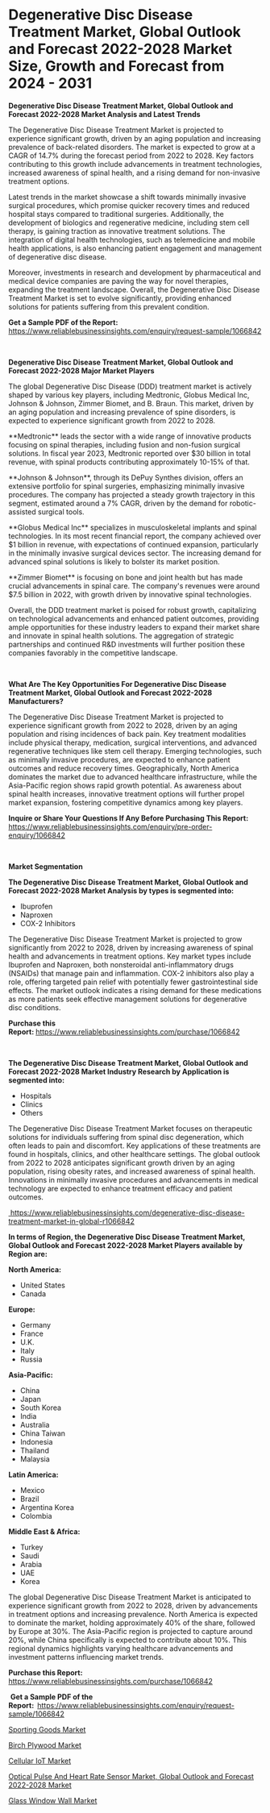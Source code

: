 <p><h1>Degenerative Disc Disease Treatment Market, Global Outlook and Forecast 2022-2028 Market Size, Growth and Forecast from 2024 - 2031</h1></p><p><strong>Degenerative Disc Disease Treatment Market, Global Outlook and Forecast 2022-2028 Market Analysis and Latest Trends</strong></p>
<p><p>The Degenerative Disc Disease Treatment Market is projected to experience significant growth, driven by an aging population and increasing prevalence of back-related disorders. The market is expected to grow at a CAGR of 14.7% during the forecast period from 2022 to 2028. Key factors contributing to this growth include advancements in treatment technologies, increased awareness of spinal health, and a rising demand for non-invasive treatment options. </p><p>Latest trends in the market showcase a shift towards minimally invasive surgical procedures, which promise quicker recovery times and reduced hospital stays compared to traditional surgeries. Additionally, the development of biologics and regenerative medicine, including stem cell therapy, is gaining traction as innovative treatment solutions. The integration of digital health technologies, such as telemedicine and mobile health applications, is also enhancing patient engagement and management of degenerative disc disease. </p><p>Moreover, investments in research and development by pharmaceutical and medical device companies are paving the way for novel therapies, expanding the treatment landscape. Overall, the Degenerative Disc Disease Treatment Market is set to evolve significantly, providing enhanced solutions for patients suffering from this prevalent condition.</p></p>
<p><strong>Get a Sample PDF of the Report:&nbsp;</strong> <a href="https://www.reliablebusinessinsights.com/enquiry/request-sample/1066842">https://www.reliablebusinessinsights.com/enquiry/request-sample/1066842</a></p>
<p>&nbsp;</p>
<p><strong>Degenerative Disc Disease Treatment Market, Global Outlook and Forecast 2022-2028 Major Market Players</strong></p>
<p><p>The global Degenerative Disc Disease (DDD) treatment market is actively shaped by various key players, including Medtronic, Globus Medical Inc, Johnson & Johnson, Zimmer Biomet, and B. Braun. This market, driven by an aging population and increasing prevalence of spine disorders, is expected to experience significant growth from 2022 to 2028.</p><p>**Medtronic** leads the sector with a wide range of innovative products focusing on spinal therapies, including fusion and non-fusion surgical solutions. In fiscal year 2023, Medtronic reported over $30 billion in total revenue, with spinal products contributing approximately 10-15% of that.</p><p>**Johnson & Johnson**, through its DePuy Synthes division, offers an extensive portfolio for spinal surgeries, emphasizing minimally invasive procedures. The company has projected a steady growth trajectory in this segment, estimated around a 7% CAGR, driven by the demand for robotic-assisted surgical tools.</p><p>**Globus Medical Inc** specializes in musculoskeletal implants and spinal technologies. In its most recent financial report, the company achieved over $1 billion in revenue, with expectations of continued expansion, particularly in the minimally invasive surgical devices sector. The increasing demand for advanced spinal solutions is likely to bolster its market position.</p><p>**Zimmer Biomet** is focusing on bone and joint health but has made crucial advancements in spinal care. The company's revenues were around $7.5 billion in 2022, with growth driven by innovative spinal technologies.</p><p>Overall, the DDD treatment market is poised for robust growth, capitalizing on technological advancements and enhanced patient outcomes, providing ample opportunities for these industry leaders to expand their market share and innovate in spinal health solutions. The aggregation of strategic partnerships and continued R&D investments will further position these companies favorably in the competitive landscape.</p></p>
<p>&nbsp;</p>
<p><strong>What Are The Key Opportunities For Degenerative Disc Disease Treatment Market, Global Outlook and Forecast 2022-2028 Manufacturers?</strong></p>
<p><p>The Degenerative Disc Disease Treatment Market is projected to experience significant growth from 2022 to 2028, driven by an aging population and rising incidences of back pain. Key treatment modalities include physical therapy, medication, surgical interventions, and advanced regenerative techniques like stem cell therapy. Emerging technologies, such as minimally invasive procedures, are expected to enhance patient outcomes and reduce recovery times. Geographically, North America dominates the market due to advanced healthcare infrastructure, while the Asia-Pacific region shows rapid growth potential. As awareness about spinal health increases, innovative treatment options will further propel market expansion, fostering competitive dynamics among key players.</p></p>
<p><strong>Inquire or Share Your Questions If Any Before Purchasing This Report:</strong> <a href="https://www.reliablebusinessinsights.com/enquiry/pre-order-enquiry/1066842">https://www.reliablebusinessinsights.com/enquiry/pre-order-enquiry/1066842</a></p>
<p>&nbsp;</p>
<p><strong>Market Segmentation</strong></p>
<p><strong>The Degenerative Disc Disease Treatment Market, Global Outlook and Forecast 2022-2028 Market Analysis by types is segmented into:</strong></p>
<p><ul><li>Ibuprofen</li><li>Naproxen</li><li>COX-2 Inhibitors</li></ul></p>
<p><p>The Degenerative Disc Disease Treatment Market is projected to grow significantly from 2022 to 2028, driven by increasing awareness of spinal health and advancements in treatment options. Key market types include Ibuprofen and Naproxen, both nonsteroidal anti-inflammatory drugs (NSAIDs) that manage pain and inflammation. COX-2 inhibitors also play a role, offering targeted pain relief with potentially fewer gastrointestinal side effects. The market outlook indicates a rising demand for these medications as more patients seek effective management solutions for degenerative disc conditions.</p></p>
<p><strong>Purchase this Report:&nbsp;</strong><a href="https://www.reliablebusinessinsights.com/purchase/1066842">https://www.reliablebusinessinsights.com/purchase/1066842</a></p>
<p>&nbsp;</p>
<p><strong>The Degenerative Disc Disease Treatment Market, Global Outlook and Forecast 2022-2028 Market Industry Research by Application is segmented into:</strong></p>
<p><ul><li>Hospitals</li><li>Clinics</li><li>Others</li></ul></p>
<p><p>The Degenerative Disc Disease Treatment Market focuses on therapeutic solutions for individuals suffering from spinal disc degeneration, which often leads to pain and discomfort. Key applications of these treatments are found in hospitals, clinics, and other healthcare settings. The global outlook from 2022 to 2028 anticipates significant growth driven by an aging population, rising obesity rates, and increased awareness of spinal health. Innovations in minimally invasive procedures and advancements in medical technology are expected to enhance treatment efficacy and patient outcomes.</p></p>
<p><a href="https://www.reliablebusinessinsights.com/degenerative-disc-disease-treatment-market-in-global-r1066842">&nbsp;https://www.reliablebusinessinsights.com/degenerative-disc-disease-treatment-market-in-global-r1066842</a></p>
<p><strong>In terms of Region, the Degenerative Disc Disease Treatment Market, Global Outlook and Forecast 2022-2028 Market Players available by Region are:</strong></p>
<p>
    <p> <strong> North America: </strong>
        <ul>
            <li>United States</li>
            <li>Canada</li>
        </ul>
        </p> 
    <p> <strong> Europe: </strong>
        <ul>
            <li>Germany</li>
            <li>France</li>
            <li>U.K.</li>
            <li>Italy</li>
            <li>Russia</li>
        </ul>
        </p> 
    <p> <strong> Asia-Pacific: </strong>
        <ul>
            <li>China</li>
            <li>Japan</li>
            <li>South Korea</li>
            <li>India</li>
            <li>Australia</li>
            <li>China Taiwan</li>
            <li>Indonesia</li>
            <li>Thailand</li>
            <li>Malaysia</li>
        </ul>
        </p> 
    <p> <strong> Latin America: </strong>
        <ul>
            <li>Mexico</li>
            <li>Brazil</li>
            <li>Argentina Korea</li>
            <li>Colombia</li>
        </ul>
        </p> 
    <p> <strong> Middle East & Africa: </strong>
        <ul>
            <li>Turkey</li>
            <li>Saudi</li>
            <li>Arabia</li>
            <li>UAE</li>
            <li>Korea</li>
        </ul>
    </p>
    </p>
<p><p>The global Degenerative Disc Disease Treatment Market is anticipated to experience significant growth from 2022 to 2028, driven by advancements in treatment options and increasing prevalence. North America is expected to dominate the market, holding approximately 40% of the share, followed by Europe at 30%. The Asia-Pacific region is projected to capture around 20%, while China specifically is expected to contribute about 10%. This regional dynamics highlights varying healthcare advancements and investment patterns influencing market trends.</p></p>
<p><strong>Purchase this Report: </strong><a href="https://www.reliablebusinessinsights.com/purchase/1066842">https://www.reliablebusinessinsights.com/purchase/1066842</a></p>
<p>&nbsp;<strong>Get a Sample PDF of the Report:&nbsp;&nbsp;</strong><a href="https://www.reliablebusinessinsights.com/enquiry/request-sample/1066842">https://www.reliablebusinessinsights.com/enquiry/request-sample/1066842</a></p>
<p><strong></strong></p>
<p><p><a href="https://www.linkedin.com/pulse/insights-sporting-goods-market-players-size-geographical-regions-5deef?trackingId=MiTBibbVQma2WPEN0ES3mw%3D%3D">Sporting Goods Market</a></p><p><a href="https://medium.com/@codystark63/this-birch-plywood-market-research-report-evaluates-the-key-market-trends-drivers-and-affecting-10ae0d52fbdd">Birch Plywood Market</a></p><p><a href="https://www.linkedin.com/pulse/emerging-trends-cellular-iot-market-global-outlook-future-k6yff?trackingId=aQN%2BDDiuTSeJ%2FxwOBdxb1A%3D%3D">Cellular IoT Market</a></p><p><a href="https://github.com/WashimHussain441/Market-Research-Report-List-1/blob/main/optical-pulse-and-heart-rate-sensor-market-global-outlook-and-forecast-2022-2028-market.md">Optical Pulse And Heart Rate Sensor Market, Global Outlook and Forecast 2022-2028 Market</a></p><p><a href="https://issuu.com/reportprime-2/docs/glass-window-wall-market-size-2030._1e1a84544b8b0d">Glass Window Wall Market</a></p></p>